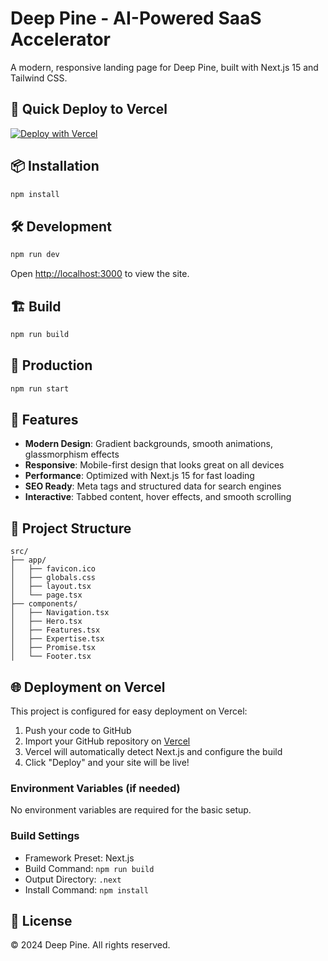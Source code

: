 # Deep Pine - AI-Powered SaaS Accelerator

A modern, responsive landing page for Deep Pine, built with Next.js 15 and Tailwind CSS.

## 🚀 Quick Deploy to Vercel

[![Deploy with Vercel](https://vercel.com/button)](https://vercel.com/new/clone?repository-url=https://github.com/yourusername/Deeppine)

## 📦 Installation

```bash
npm install
```

## 🛠️ Development

```bash
npm run dev
```

Open [http://localhost:3000](http://localhost:3000) to view the site.

## 🏗️ Build

```bash
npm run build
```

## 🚢 Production

```bash
npm run start
```

## 🎨 Features

- **Modern Design**: Gradient backgrounds, smooth animations, glassmorphism effects
- **Responsive**: Mobile-first design that looks great on all devices
- **Performance**: Optimized with Next.js 15 for fast loading
- **SEO Ready**: Meta tags and structured data for search engines
- **Interactive**: Tabbed content, hover effects, and smooth scrolling

## 📁 Project Structure

```
src/
├── app/
│   ├── favicon.ico
│   ├── globals.css
│   ├── layout.tsx
│   └── page.tsx
├── components/
│   ├── Navigation.tsx
│   ├── Hero.tsx
│   ├── Features.tsx
│   ├── Expertise.tsx
│   ├── Promise.tsx
│   └── Footer.tsx
```

## 🌐 Deployment on Vercel

This project is configured for easy deployment on Vercel:

1. Push your code to GitHub
2. Import your GitHub repository on [Vercel](https://vercel.com/new)
3. Vercel will automatically detect Next.js and configure the build
4. Click "Deploy" and your site will be live!

### Environment Variables (if needed)
No environment variables are required for the basic setup.

### Build Settings
- Framework Preset: Next.js
- Build Command: `npm run build`
- Output Directory: `.next`
- Install Command: `npm install`

## 📄 License

© 2024 Deep Pine. All rights reserved.
